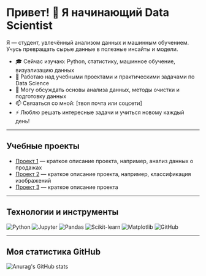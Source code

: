 # Привет! 👋 Я начинающий Data Scientist

Я — студент, увлечённый анализом данных и машинным обучением. Учусь превращать сырые данные в полезные инсайты и модели.

- 🎓 Сейчас изучаю: Python, статистику, машинное обучение, визуализацию данных
- 🔭 Работаю над учебными проектами и практическими задачами по Data Science
- 💬 Могу обсуждать основы анализа данных, методы очистки и подготовку данных
- 📫 Связаться со мной: [твоя почта или соцсети]
- ⚡ Люблю решать интересные задачи и учиться новому каждый день!

---

## Учебные проекты

- [Проект 1](ссылка) — краткое описание проекта, например, анализ данных о продажах
- [Проект 2](ссылка) — краткое описание проекта, например, классификация изображений
- [Проект 3](ссылка) — краткое описание проекта

---

## Технологии и инструменты

![Python](https://img.shields.io/badge/-Python-3776AB?style=for-the-badge&logo=python&logoColor=white)
![Jupyter](https://img.shields.io/badge/-Jupyter-F37626?style=for-the-badge&logo=jupyter&logoColor=white)
![Pandas](https://img.shields.io/badge/-Pandas-150458?style=for-the-badge&logo=pandas&logoColor=white)
![Scikit-learn](https://img.shields.io/badge/-Scikit--learn-F7931E?style=for-the-badge&logo=scikit-learn&logoColor=white)
![Matplotlib](https://img.shields.io/badge/-Matplotlib-11557C?style=for-the-badge&logo=matplotlib&logoColor=white)
![GitHub](https://img.shields.io/badge/-GitHub-181717?style=for-the-badge&logo=github&logoColor=white)

---

## Моя статистика GitHub

![Anurag's GitHub stats](https://github-readme-stats.vercel.app/api?username=твой_ник&show_icons=true&theme=radical)
